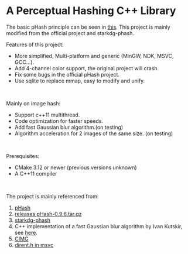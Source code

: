 # A Perceptual Hashing C++ Library

The basic pHash principle can be seen in [this](https://www.phash.org/).
This project is mainly modified from the official project and starkdg-phash.

Features of this project:
- More simplified, Multi-platform and generic (MinGW, NDK, MSVC, GCC...).
- Add 4-channel color support, the original project will crash.
- Fix some bugs in the official pHash project.
- Use sqlite to replace mmap, easy to modify and unify.
<br/>

Mainly on image hash:
- Support c++11 multithread.
- Code optimization for faster speeds.
- Add fast Gaussian blur algorithm.(on testing)
- Algorithm acceleration for 2 images of the same size. (on testing)

<br/>

Prerequisites:
- CMake 3.12 or newer (previous versions unknown)
- A C++11 compiler

<br/>

The project is mainly referenced from:

1. [pHash](https://github.com/aetilius/pHash)
2. [releases pHash-0.9.6.tar.gz](https://www.phash.org/releases/pHash-0.9.6.tar.gz)
3. [starkdg-phash](https://github.com/starkdg/phash)
4. C++ implementation of a fast Gaussian blur algorithm by Ivan Kutskir, see [here](https://github.com/starkdg/phash).
5. [CIMG](https://cimg.eu/)
6. [dirent.h in msvc](https://github.com/tronkko/dirent)
